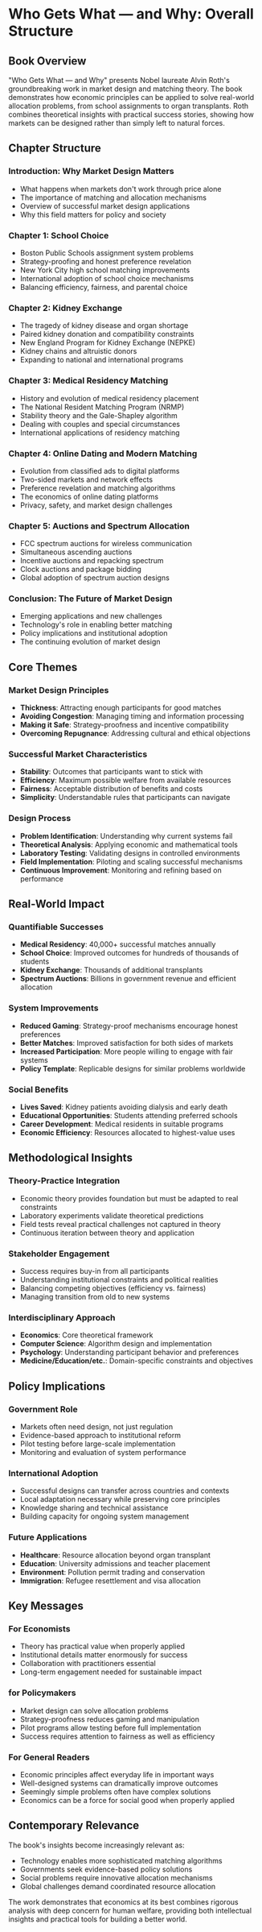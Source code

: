 # Who Gets What — and Why: Overall Structure

## Book Overview
"Who Gets What — and Why" presents Nobel laureate Alvin Roth's groundbreaking work in market design and matching theory. The book demonstrates how economic principles can be applied to solve real-world allocation problems, from school assignments to organ transplants. Roth combines theoretical insights with practical success stories, showing how markets can be designed rather than simply left to natural forces.

## Chapter Structure

### Introduction: Why Market Design Matters
- What happens when markets don't work through price alone
- The importance of matching and allocation mechanisms
- Overview of successful market design applications
- Why this field matters for policy and society

### Chapter 1: School Choice
- Boston Public Schools assignment system problems
- Strategy-proofing and honest preference revelation
- New York City high school matching improvements
- International adoption of school choice mechanisms
- Balancing efficiency, fairness, and parental choice

### Chapter 2: Kidney Exchange
- The tragedy of kidney disease and organ shortage
- Paired kidney donation and compatibility constraints
- New England Program for Kidney Exchange (NEPKE)
- Kidney chains and altruistic donors
- Expanding to national and international programs

### Chapter 3: Medical Residency Matching
- History and evolution of medical residency placement
- The National Resident Matching Program (NRMP)
- Stability theory and the Gale-Shapley algorithm
- Dealing with couples and special circumstances
- International applications of residency matching

### Chapter 4: Online Dating and Modern Matching
- Evolution from classified ads to digital platforms
- Two-sided markets and network effects
- Preference revelation and matching algorithms
- The economics of online dating platforms
- Privacy, safety, and market design challenges

### Chapter 5: Auctions and Spectrum Allocation
- FCC spectrum auctions for wireless communication
- Simultaneous ascending auctions
- Incentive auctions and repacking spectrum
- Clock auctions and package bidding
- Global adoption of spectrum auction designs

### Conclusion: The Future of Market Design
- Emerging applications and new challenges
- Technology's role in enabling better matching
- Policy implications and institutional adoption
- The continuing evolution of market design

## Core Themes

### Market Design Principles
- **Thickness**: Attracting enough participants for good matches
- **Avoiding Congestion**: Managing timing and information processing
- **Making it Safe**: Strategy-proofness and incentive compatibility
- **Overcoming Repugnance**: Addressing cultural and ethical objections

### Successful Market Characteristics
- **Stability**: Outcomes that participants want to stick with
- **Efficiency**: Maximum possible welfare from available resources
- **Fairness**: Acceptable distribution of benefits and costs
- **Simplicity**: Understandable rules that participants can navigate

### Design Process
- **Problem Identification**: Understanding why current systems fail
- **Theoretical Analysis**: Applying economic and mathematical tools
- **Laboratory Testing**: Validating designs in controlled environments
- **Field Implementation**: Piloting and scaling successful mechanisms
- **Continuous Improvement**: Monitoring and refining based on performance

## Real-World Impact

### Quantifiable Successes
- **Medical Residency**: 40,000+ successful matches annually
- **School Choice**: Improved outcomes for hundreds of thousands of students
- **Kidney Exchange**: Thousands of additional transplants
- **Spectrum Auctions**: Billions in government revenue and efficient allocation

### System Improvements
- **Reduced Gaming**: Strategy-proof mechanisms encourage honest preferences
- **Better Matches**: Improved satisfaction for both sides of markets
- **Increased Participation**: More people willing to engage with fair systems
- **Policy Template**: Replicable designs for similar problems worldwide

### Social Benefits
- **Lives Saved**: Kidney patients avoiding dialysis and early death
- **Educational Opportunities**: Students attending preferred schools
- **Career Development**: Medical residents in suitable programs
- **Economic Efficiency**: Resources allocated to highest-value uses

## Methodological Insights

### Theory-Practice Integration
- Economic theory provides foundation but must be adapted to real constraints
- Laboratory experiments validate theoretical predictions
- Field tests reveal practical challenges not captured in theory
- Continuous iteration between theory and application

### Stakeholder Engagement
- Success requires buy-in from all participants
- Understanding institutional constraints and political realities
- Balancing competing objectives (efficiency vs. fairness)
- Managing transition from old to new systems

### Interdisciplinary Approach
- **Economics**: Core theoretical framework
- **Computer Science**: Algorithm design and implementation
- **Psychology**: Understanding participant behavior and preferences
- **Medicine/Education/etc.**: Domain-specific constraints and objectives

## Policy Implications

### Government Role
- Markets often need design, not just regulation
- Evidence-based approach to institutional reform
- Pilot testing before large-scale implementation
- Monitoring and evaluation of system performance

### International Adoption
- Successful designs can transfer across countries and contexts
- Local adaptation necessary while preserving core principles
- Knowledge sharing and technical assistance
- Building capacity for ongoing system management

### Future Applications
- **Healthcare**: Resource allocation beyond organ transplant
- **Education**: University admissions and teacher placement
- **Environment**: Pollution permit trading and conservation
- **Immigration**: Refugee resettlement and visa allocation

## Key Messages

### For Economists
- Theory has practical value when properly applied
- Institutional details matter enormously for success
- Collaboration with practitioners essential
- Long-term engagement needed for sustainable impact

### for Policymakers
- Market design can solve allocation problems
- Strategy-proofness reduces gaming and manipulation
- Pilot programs allow testing before full implementation
- Success requires attention to fairness as well as efficiency

### For General Readers
- Economic principles affect everyday life in important ways
- Well-designed systems can dramatically improve outcomes
- Seemingly simple problems often have complex solutions
- Economics can be a force for social good when properly applied

## Contemporary Relevance
The book's insights become increasingly relevant as:
- Technology enables more sophisticated matching algorithms
- Governments seek evidence-based policy solutions
- Social problems require innovative allocation mechanisms
- Global challenges demand coordinated resource allocation

The work demonstrates that economics at its best combines rigorous analysis with deep concern for human welfare, providing both intellectual insights and practical tools for building a better world.